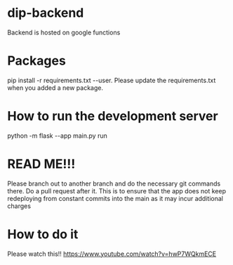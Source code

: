 # dip-backend

Backend is hosted on google functions

# Packages
pip install -r requirements.txt --user. Please update the requirements.txt when you added a new package.

# How to run the development server

python -m flask --app main.py run

# READ ME!!!

Please branch out to another branch and do the necessary git commands there. Do a pull request after it. This is to ensure that the app does not keep redeploying from constant commits into the main as it may incur additional charges

# How to do it

Please watch this!! https://www.youtube.com/watch?v=hwP7WQkmECE

